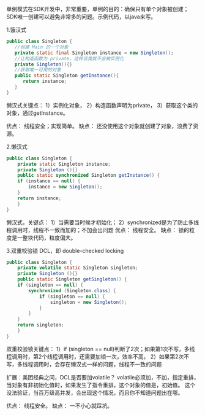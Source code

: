 单例模式在SDK开发中，非常重要，单例的目的：确保只有单个对象被创建；SDK唯一创建可以避免非常多的问题。示例代码，以java来写。

1.饿汉式
```java
public class Singleton {
   //创建 Main 的一个对象
   private static final Singleton instance = new Singleton();
   //让构造函数为 private，这样该类就不会被实例化
   private Singleton(){}
   //获取唯一可用的对象
   public static Singleton getInstance(){
      return instance;
   }
}
```

懒汉式关键点：
1）实例化对象，
2）构造函数声明为private，
3）获取这个类的对象，通过getInstance。

优点：
线程安全；实现简单。
缺点：
还没使用这个对象就创建了对象，浪费了资源。

2.懒汉式
```java
public class Singleton {  
    private static Singleton instance;  
    private Singleton (){}  
    public static synchronized Singleton getInstance() {  
    if (instance == null) {  
        instance = new Singleton();  
    }  
    return instance;  
    }  
}
```
懒汉式，关键点：
1）当需要当时候才初始化；
2）synchronized是为了防止多线程调用时，线程不一致而加的；不加会出问题
优点：
线程安全。
缺点：
锁的粒度是一整块代码，粒度偏大。

3.双重校验锁 DCL，即 double-checked locking
```java
public class Singleton {  
    private volatile static Singleton singleton;  
    private Singleton (){}  
    public static Singleton getSingleton() {  
    if (singleton == null) {  
        synchronized (Singleton.class) {  
            if (singleton == null) {  
                singleton = new Singleton();  
            }  
        }  
    }  
    return singleton;  
    }  
}
```
双重校验锁关键点：
1）if (singleton == null)判断了2次；如果第1次不写，多线程调用时，第2个线程调用时，还需要加锁一次，效率不高。
2）如果第2次不写，多线程调用时，会存在懒汉式一样的问题，线程不一致的问题

扩展：美团经典之问，DCL是否要加volatile？
volatile必须加，不加，指定重排，当对象有非初始化值时，如果发生了指令重排，这个对象的值是，初始值。
这个没法验证，当百万级高并发，会出现这个情况，而且你不知道问题出在哪。

优点：
线程安全。
缺点：
一不小心就踩坑。